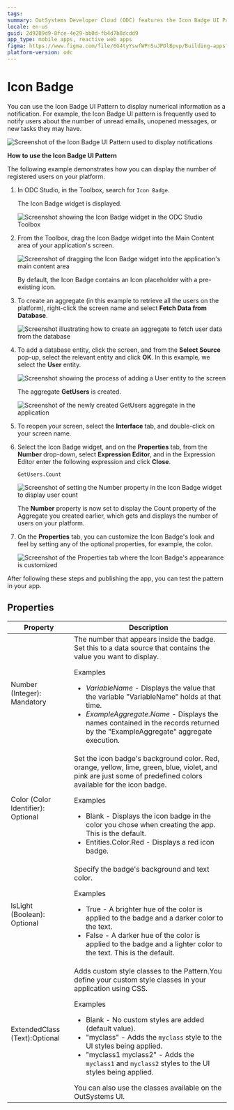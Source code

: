 ```yaml
---
tags:
summary: OutSystems Developer Cloud (ODC) features the Icon Badge UI Pattern for displaying notifications such as unread messages or user counts.
locale: en-us
guid: 2d9289d9-8fce-4e29-bb0d-fb4d7b8dcdd9
app_type: mobile apps, reactive web apps
figma: https://www.figma.com/file/6G4tyYswfWPn5uJPDlBpvp/Building-apps?type=design&node-id=3208%3A19685&t=ZwHw8hXeFhwYsO5V-1
platform-version: odc
---
```


# Icon Badge

You can use the Icon Badge UI Pattern to display numerical information as a notification. For example, the Icon Badge UI pattern is frequently used to notify users about the number of unread emails, unopened messages, or new tasks they may have.

![Screenshot of the Icon Badge UI Pattern used to display notifications](images/iconbadge-1-ss.png "Icon Badge UI Pattern Example")

**How to use the Icon Badge UI Pattern**

The following example demonstrates how you can display the number of registered users on your platform.

1. In ODC Studio, in the Toolbox, search for `Icon Badge`.

    The Icon Badge widget is displayed.

    ![Screenshot showing the Icon Badge widget in the ODC Studio Toolbox](images/iconbadge-2-ss.png "Icon Badge Widget in ODC Studio Toolbox")

1. From the Toolbox, drag the Icon Badge widget into the Main Content area of your application's screen.

    ![Screenshot of dragging the Icon Badge widget into the application's main content area](images/iconbadge-3-ss.png "Dragging Icon Badge Widget into Main Content Area")

    By default, the Icon Badge contains an Icon placeholder with a pre-existing icon.

1. To create an aggregate (in this example to retrieve all the users on the platform), right-click the screen name and select **Fetch Data from Database**.

    ![Screenshot illustrating how to create an aggregate to fetch user data from the database](images/iconbadge-4-ss.png "Creating an Aggregate for User Data")

1. To add a database entity, click the screen, and from the **Select Source** pop-up, select the relevant entity and click **OK**. In this example, we select the **User** entity.

    ![Screenshot showing the process of adding a User entity to the screen](images/iconbadge-5-ss.png "Adding a Database Entity to the Screen")

    The aggregate **GetUsers** is created.

    ![Screenshot of the newly created GetUsers aggregate in the application](images/iconbadge-6-ss.png "Aggregate GetUsers Created")

1. To reopen your screen, select the **Interface** tab, and double-click on your screen name.

1. Select the Icon Badge widget, and on the **Properties** tab, from the **Number** drop-down, select **Expression Editor**, and in the Expression Editor enter the following expression and click **Close**.

    `GetUsers.Count`

    ![Screenshot of setting the Number property in the Icon Badge widget to display user count](images/iconbadge-7-ss.png "Setting the Number Property in Icon Badge Widget")

    The **Number** property is now set to display the Count property of the Aggregate you created earlier, which gets and displays the number of users on your platform.

1. On the **Properties** tab, you can customize the Icon Badge's look and feel by setting any of the optional properties, for example, the color.

    ![Screenshot of the Properties tab where the Icon Badge's appearance is customized](images/iconbadge-8-ss.png "Customizing Icon Badge Pattern Appearance")

After following these steps and publishing the app, you can test the pattern in your app.

## Properties

| Property                           | Description                                                                                                                                                                                                                                                                                                                                                                                                                                                                                                                                                                                                           |
|------------------------------------|-----------------------------------------------------------------------------------------------------------------------------------------------------------------------------------------------------------------------------------------------------------------------------------------------------------------------------------------------------------------------------------------------------------------------------------------------------------------------------------------------------------------------------------------------------------------------------------------------------------------------|
| Number (Integer): Mandatory        | The number that appears inside the badge. Set this to a data source that contains the value you want to display. <p>Examples <ul><li>_VariableName_ - Displays the value that the variable "VariableName" holds at that time.</li><li>_ExampleAggregate.Name_ - Displays the names contained in the records returned by the "ExampleAggregate" aggregate execution.</li></ul></p>                                                                                                                                                                                                                                     |
| Color (Color Identifier): Optional | Set the icon badge's background color. Red, orange, yellow, lime, green, blue, violet, and pink are just some of predefined colors available for the icon badge. <p>Examples <ul><li>Blank - Displays the icon badge in the color you chose when creating the app. This is the default.</li><li>Entities.Color.Red - Displays a red icon badge.</li></ul></p>                                                                                                                                                                                                                                                         |
| IsLight (Boolean): Optional        | Specify the badge's background and text color. <p>Examples <ul><li>True - A brighter hue of the color is applied to the badge and a darker color to the text.</li><li>False - A darker hue of the color is applied to the badge and a lighter color to the text. This is the default.</li></ul></p>                                                                                                                                                                                                                                                                                                                   |
| ExtendedClass (Text):Optional      | Adds custom style classes to the Pattern.You define your custom style classes in your application using CSS. <p>Examples <ul><li>Blank - No custom styles are added (default value).</li><li>"myclass" - Adds the ``myclass`` style to the UI styles being applied.</li><li>"myclass1 myclass2" - Adds the ``myclass1`` and ``myclass2`` styles to the UI styles being applied.</li></ul></p>You can also use the classes available on the OutSystems UI. |
